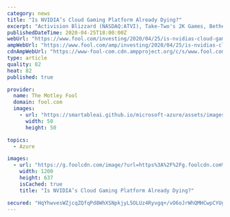 ```yaml
---
category: news
title: "Is NVIDIA’s Cloud Gaming Platform Already Dying?"
excerpt: "Activision Blizzard (NASDAQ:ATVI), Take-Two's 2K Games, Bethesda, Microsoft (NASDAQ:MSFT), AT&T's Warner Bros. Interactive, Codemasters, and Klei Entertainment all pulled their games from the platform, and others could follow suit in the near future. Does this exodus indicate that GeForce Now will fizzle out before the cloud gaming market gains ..."
publishedDateTime: 2020-04-25T18:00:00Z
webUrl: "https://www.fool.com/investing/2020/04/25/is-nvidias-cloud-gaming-platform-already-dying.aspx"
ampWebUrl: "https://www.fool.com/amp/investing/2020/04/25/is-nvidias-cloud-gaming-platform-already-dying.aspx"
cdnAmpWebUrl: "https://www-fool-com.cdn.ampproject.org/c/s/www.fool.com/amp/investing/2020/04/25/is-nvidias-cloud-gaming-platform-already-dying.aspx"
type: article
quality: 82
heat: 82
published: true

provider:
  name: The Motley Fool
  domain: fool.com
  images:
    - url: "https://smartableai.github.io/microsoft-azure/assets/images/organizations/fool.com-50x50.jpg"
      width: 50
      height: 50

topics:
  - Azure

images:
  - url: "https://g.foolcdn.com/image/?url=https%3A%2F%2Fg.foolcdn.com%2Feditorial%2Fimages%2F569248%2Fgeforce-now-key-visual-1280x680.jpg&w=1200&op=resize"
    width: 1200
    height: 637
    isCached: true
    title: "Is NVIDIA’s Cloud Gaming Platform Already Dying?"

secured: "HqYhwvesWZjcqZQfqPd8WhXSNpkjyL5OLUz4Ryvgq+/vO6oJrWhQMHCwpCYUg9EVdHLlhToyfhoovpepcdanhN5I0qAJpzQ9y7BcoDJtDlw1dHveKDldZkRhxhxKnOYHrEfAC6+m3bVWKZgUPlSDZPcszr1+a3TzmOL8qpYi2lQlwTWkCVwUq3YfRBp/VITMqfhm82mHgpEhW1dzaMdbm0unvxFeNq4IoWaN1oNMH8LfL89U9JWauJqevk6cIMMVaKJAduZ5j/ttQp7WtMrepZ71PU9EMWe/W8gLIrk1BiYgnAkqio3IRaBgaOXtTogL;jmhwtLNbJY16feItjGgybw=="
---
```


